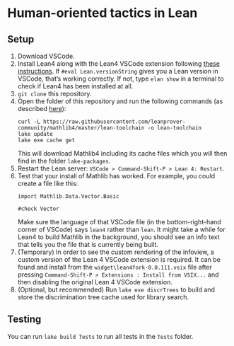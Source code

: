 # Human-oriented tactics in Lean

## Setup
1. Download VSCode.
2. Install Lean4 along with the Lean4 VSCode extension following [these instructions](https://leanprover.github.io/lean4/doc/quickstart.html).  If `#eval Lean.versionString` gives you a Lean version in VSCode, that’s working correctly.  If not, type `elan show` in a terminal to check if Lean4 has been installed at all.
3. `git clone` this repository.
4. Open the folder of this repository and run the following commands (as described [here](https://github.com/leanprover-community/mathlib4/wiki/Using-mathlib4-as-a-dependency)):
	```
	curl -L https://raw.githubusercontent.com/leanprover-community/mathlib4/master/lean-toolchain -o lean-toolchain
	lake update
	lake exe cache get
	```
	This will download Mathlib4 including its cache files which you will then find in the folder `lake-packages`.
5. Restart the Lean server: `VSCode > Command-Shift-P > Lean 4: Restart`.
6. Test that your install of Mathlib has worked. For example, you could create a file like this: 
	```
	import Mathlib.Data.Vector.Basic
	
	#check Vector
	```
	Make sure the language of that VSCode file (in the bottom-right-hand corner of VSCode) says `lean4` rather than `lean`. 
	It might take a while for Lean4 to build Mathlib in the background, you should see an info text that tells you the file that is currently being built. 
7. (Temporary) In order to see the custom rendering of the infoview, a custom version of the Lean 4 VSCode extension is required. It can be found and install from the `widget\lean4fork-0.0.111.vsix` file after pressing `Command-Shift-P > Extensions : Install from VSIX...` and then disabling the original Lean 4 VSCode extension.
8. (Optional, but recommended) Run `lake exe discrTrees` to build and store the discrimination tree cache used for library search.

## Testing
You can run `lake build Tests` to run all tests in the `Tests` folder.  